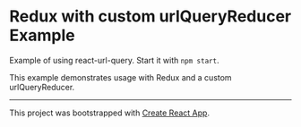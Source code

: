 # Redux with custom urlQueryReducer Example

Example of using react-url-query. Start it with `npm start`.

This example demonstrates usage with Redux and a custom urlQueryReducer.


---

This project was bootstrapped with [Create React App](https://github.com/facebookincubator/create-react-app).

